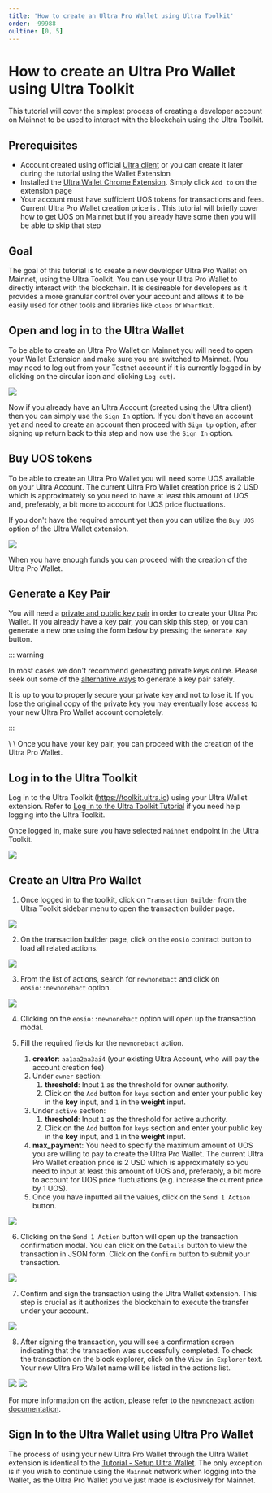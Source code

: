```yaml
---
title: 'How to create an Ultra Pro Wallet using Ultra Toolkit'
order: -99988
oultine: [0, 5]
---
```


# How to create an Ultra Pro Wallet using Ultra Toolkit

This tutorial will cover the simplest process of creating a developer account on Mainnet to be used to interact with the blockchain using the Ultra Toolkit.

## Prerequisites

-   Account created using official [Ultra client](https://ultra.io/) or you can create it later during the tutorial using the Wallet Extension
-   Installed the [Ultra Wallet Chrome Extension](https://chromewebstore.google.com/detail/ultra-wallet/kjjebdkfeagdoogagbhepmbimaphnfln). Simply click `Add to` on the extension page
-   Your account must have sufficient UOS tokens for transactions and fees. Current Ultra Pro Wallet creation price is <OracleConversion :amount="2.0" scope="......2nf5.o4" :param="70000" />. This tutorial will briefly cover how to get UOS on Mainnet but if you already have some then you will be able to skip that step

## Goal

The goal of this tutorial is to create a new developer Ultra Pro Wallet on Mainnet, using the Ultra Toolkit. You can use your Ultra Pro Wallet to directly interact with the blockchain. It is desireable for developers as it provides a more granular control over your account and allows it to be easily used for other tools and libraries like `cleos` or `Wharfkit`.

## Open and log in to the Ultra Wallet

To be able to create an Ultra Pro Wallet on Mainnet you will need to open your Wallet Extension and make sure you are switched to Mainnet. (You may need to log out from your Testnet account if it is currently logged in by clicking on the circular icon and clicking `Log out`).

![](./images/UltraProWallet/wallet-mainnet-selection.png)

Now if you already have an Ultra Account (created using the Ultra client) then you can simply use the `Sign In` option. If you don't have an account yet and need to create an account then proceed with `Sign Up` option, after signing up return back to this step and now use the `Sign In` option.

## Buy UOS tokens

To be able to create an Ultra Pro Wallet you will need some UOS available on your Ultra Account. The current Ultra Pro Wallet creation price is 2 USD which is approximately <OracleConversion :amount="2.0" scope="......2nf5.o4" :param="70000" /> so you need to have at least this amount of UOS and, preferably, a bit more to account for UOS price fluctuations.

If you don't have the required amount yet then you can utilize the `Buy UOS` option of the Ultra Wallet extension.

![](./images/UltraProWallet/wallet-buy-uos.png)

When you have enough funds you can proceed with the creation of the Ultra Pro Wallet.

## Generate a Key Pair

You will need a [private and public key pair](../../blockchain/general/antelope-ultra/public-and-private-keys.md) in order to create your Ultra Pro Wallet. If you already have a key pair, you can skip this step, or you can generate a new one using the form below by pressing the `Generate Key` button.

::: warning

In most cases we don't recommend generating private keys online. Please seek out some of the [alternative ways](../../blockchain/general/antelope-ultra/public-and-private-keys.md#alternative-ways-to-generate-keypairs) to generate a key pair safely.

It is up to you to properly secure your private key and not to lose it. If you lose the original copy of the private key you may eventually lose access to your new Ultra Pro Wallet account completely.

:::

<KeyGenerator />
\
\
Once you have your key pair, you can proceed with the creation of the Ultra Pro Wallet.

## Log in to the Ultra Toolkit

Log in to the Ultra Toolkit (https://toolkit.ultra.io) using your Ultra Wallet extension. Refer to [Log in to the Ultra Toolkit Tutorial](../fundamentals/tutorial-login-to-toolkit.md) if you need help logging into the Ultra Toolkit.

Once logged in, make sure you have selected `Mainnet` endpoint in the Ultra Toolkit.

![](./images/select-network-mainnet-toolkit.png)

## Create an Ultra Pro Wallet

1. Once logged in to the toolkit, click on `Transaction Builder` from the Ultra Toolkit sidebar menu to open the transaction builder page.

![](./images/toolkit-tx-builder.png)

2. On the transaction builder page, click on the `eosio` contract button to load all related actions.

![](./images/toolkit-tx-builder-select-contract.png)

3. From the list of actions, search for `newnonebact` and click on `eosio::newnonebact` option.

![](./images/toolkit-tx-builder-select-action.png)

4. Clicking on the `eosio::newnonebact` option will open up the transaction modal.

5. Fill the required fields for the `newnonebact` action.
    1. **creator**: `aa1aa2aa3ai4` (your existing Ultra Account, who will pay the account creation fee)
    2. Under `owner` section:
        1. **threshold**: Input `1` as the threshold for owner authority.
        2. Click on the `Add` button for `keys` section and enter your public key in the **key** input, and `1` in the **weight** input.
    3. Under `active` section:
        1. **threshold**: Input `1` as the threshold for active authority.
        2. Click on the `Add` button for `keys` section and enter your public key in the **key** input, and `1` in the **weight** input.
    4. **max_payment**: You need to specify the maximum amount of UOS you are willing to pay to create the Ultra Pro Wallet. The current Ultra Pro Wallet creation price is 2 USD which is approximately <OracleConversion :amount="2.0" scope="......2nf5.o4" :param="70000" /> so you need to input at least this amount of UOS and, preferably, a bit more to account for UOS price fluctuations (e.g. increase the current price by 1 UOS).
    5. Once you have inputted all the values, click on the `Send 1 Action` button.

![](./images/toolkit-newnonebact-form.png)

6. Clicking on the `Send 1 Action` button will open up the transaction confirmation modal. You can click on the `Details` button to view the transaction in JSON form. Click on the `Confirm` button to submit your transaction.

![](./images/toolkit-newnonebact-confirmation-form.png)

7. Confirm and sign the transaction using the Ultra Wallet extension. This step is crucial as it authorizes the blockchain to execute the transfer under your account.

![](./images/ultra-wallet-confirm-tx.png)

8. After signing the transaction, you will see a confirmation screen indicating that the transaction was successfully completed. To check the transaction on the block explorer, click on the `View in Explorer` text. Your new Ultra Pro Wallet name will be listed in the actions list.

![](./images/toolkit-tx-success.png)
![](./images/explorer-account-created.png)

For more information on the action, please refer to the [`newnonebact` action documentation](../../blockchain/contracts/system-contract/system-actions/newnonebact.md).

## Sign In to the Ultra Wallet using Ultra Pro Wallet

The process of using your new Ultra Pro Wallet through the Ultra Wallet extension is identical to the [Tutorial - Setup Ultra Wallet](../fundamentals/tutorial-setup-the-wallet.md). The only exception is if you wish to continue using the `Mainnet` network when logging into the Wallet, as the Ultra Pro Wallet you've just made is exclusively for Mainnet.
